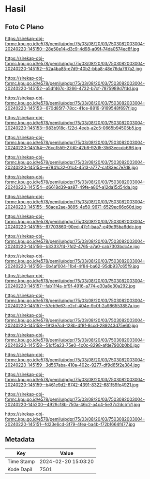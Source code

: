 # Hasil

## Foto C Plano

https://sirekap-obj-formc.kpu.go.id/e578/pemilu/pdpr/75/03/08/20/03/7503082003004-20240220-145150--28e50e14-d3c9-4d98-a09f-74da0574ec8f.jpg

https://sirekap-obj-formc.kpu.go.id/e578/pemilu/pdpr/75/03/08/20/03/7503082003004-20240220-145152--52a4ba85-e7d9-40b2-bba8-48e76da767a2.jpg

https://sirekap-obj-formc.kpu.go.id/e578/pemilu/pdpr/75/03/08/20/03/7503082003004-20240220-145152--a5df467c-3266-4732-b7cf-7875989d7fdd.jpg

https://sirekap-obj-formc.kpu.go.id/e578/pemilu/pdpr/75/03/08/20/03/7503082003004-20240220-145153--670d85f7-78cc-41ce-8819-9169548f697f.jpg

https://sirekap-obj-formc.kpu.go.id/e578/pemilu/pdpr/75/03/08/20/03/7503082003004-20240220-145153--983b918c-f22d-4eeb-a2c5-0665b94505b5.jpg

https://sirekap-obj-formc.kpu.go.id/e578/pemilu/pdpr/75/03/08/20/03/7503082003004-20240220-145154--76ccf559-27d0-42b6-92d5-3563eecdc696.jpg

https://sirekap-obj-formc.kpu.go.id/e578/pemilu/pdpr/75/03/08/20/03/7503082003004-20240220-145154--e7841c32-01c4-4513-a777-caf83ec7e7d8.jpg

https://sirekap-obj-formc.kpu.go.id/e578/pemilu/pdpr/75/03/08/20/03/7503082003004-20240220-145154--d6618d39-aa97-49fe-a80f-a12da15d54da.jpg

https://sirekap-obj-formc.kpu.go.id/e578/pemilu/pdpr/75/03/08/20/03/7503082003004-20240220-145155--58ace2ae-8895-4e50-9671-6529ec66c60d.jpg

https://sirekap-obj-formc.kpu.go.id/e578/pemilu/pdpr/75/03/08/20/03/7503082003004-20240220-145155--87703860-90ed-47c1-baa7-e49d95ba6ddc.jpg

https://sirekap-obj-formc.kpu.go.id/e578/pemilu/pdpr/75/03/08/20/03/7503082003004-20240220-145156--b33337f4-7fd2-4765-a7a0-cab7303bdc4e.jpg

https://sirekap-obj-formc.kpu.go.id/e578/pemilu/pdpr/75/03/08/20/03/7503082003004-20240220-145156--0b4af004-11b4-4f84-ba62-95db937c65f9.jpg

https://sirekap-obj-formc.kpu.go.id/e578/pemilu/pdpr/75/03/08/20/03/7503082003004-20240220-145157--fab11f4a-bf9f-4916-a774-e30a8e30a292.jpg

https://sirekap-obj-formc.kpu.go.id/e578/pemilu/pdpr/75/03/08/20/03/7503082003004-20240220-145157--57eb9e63-e2cf-404e-9c0f-2a986553857a.jpg

https://sirekap-obj-formc.kpu.go.id/e578/pemilu/pdpr/75/03/08/20/03/7503082003004-20240220-145158--1913e7cd-128b-4f8f-8ccd-289243d75e60.jpg

https://sirekap-obj-formc.kpu.go.id/e578/pemilu/pdpr/75/03/08/20/03/7503082003004-20240220-145158--51df5a23-75e0-4c0c-8298-afde7900b0b0.jpg

https://sirekap-obj-formc.kpu.go.id/e578/pemilu/pdpr/75/03/08/20/03/7503082003004-20240220-145159--3d567aba-410a-402c-9277-df9d65f2e384.jpg

https://sirekap-obj-formc.kpu.go.id/e578/pemilu/pdpr/75/03/08/20/03/7503082003004-20240220-145159--b461e9d2-6742-4391-8322-681f59fe4921.jpg

https://sirekap-obj-formc.kpu.go.id/e578/pemilu/pdpr/75/03/08/20/03/7503082003004-20240220-145200--4929c18b-750a-46c2-a4c4-5e37c2dcbfc1.jpg

https://sirekap-obj-formc.kpu.go.id/e578/pemilu/pdpr/75/03/08/20/03/7503082003004-20240220-145151--fd23e6cd-3f79-4fea-ba4b-f72b1664f477.jpg


## Metadata

| Key        | Value               |
| ---------- | ------------------- |
| Time Stamp | 2024-02-20 15:03:20 |
| Kode Dapil | 7501                |



